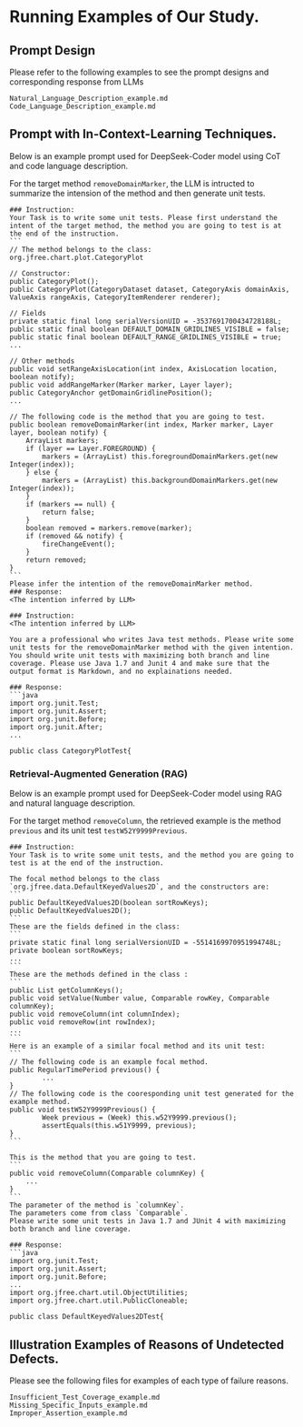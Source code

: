 # Running Examples of Our Study.

## Prompt Design

Please refer to the following examples to see the prompt designs and corresponding response from LLMs
```
Natural_Language_Description_example.md
Code_Language_Description_example.md
```


## Prompt with In-Context-Learning Techniques.


Below is an example prompt used for DeepSeek-Coder model using CoT and code language description. 

For the target method `removeDomainMarker`, the LLM is intructed to summarize the intension of the method and then generate unit tests.

````
### Instruction:
Your Task is to write some unit tests. Please first understand the intent of the target method, the method you are going to test is at the end of the instruction.
```
// The method belongs to the class:
org.jfree.chart.plot.CategoryPlot

// Constructor:
public CategoryPlot();
public CategoryPlot(CategoryDataset dataset, CategoryAxis domainAxis, ValueAxis rangeAxis, CategoryItemRenderer renderer);

// Fields
private static final long serialVersionUID = -3537691700434728188L;
public static final boolean DEFAULT_DOMAIN_GRIDLINES_VISIBLE = false;
public static final boolean DEFAULT_RANGE_GRIDLINES_VISIBLE = true;
...

// Other methods
public void setRangeAxisLocation(int index, AxisLocation location, boolean notify);
public void addRangeMarker(Marker marker, Layer layer);
public CategoryAnchor getDomainGridlinePosition();
...

// The following code is the method that you are going to test.
public boolean removeDomainMarker(int index, Marker marker, Layer layer, boolean notify) {
    ArrayList markers;
    if (layer == Layer.FOREGROUND) {
        markers = (ArrayList) this.foregroundDomainMarkers.get(new Integer(index));
    } else {
        markers = (ArrayList) this.backgroundDomainMarkers.get(new Integer(index));
    }
    if (markers == null) {
        return false;
    }
    boolean removed = markers.remove(marker);
    if (removed && notify) {
        fireChangeEvent();
    }
    return removed;
}
```
Please infer the intention of the removeDomainMarker method.
### Response:
<The intention inferred by LLM>

### Instruction:
<The intention inferred by LLM>

You are a professional who writes Java test methods. Please write some unit tests for the removeDomainMarker method with the given intention.
You should write unit tests with maximizing both branch and line coverage. Please use Java 1.7 and Junit 4 and make sure that the output format is Markdown, and no explainations needed.

### Response:
```java
import org.junit.Test;
import org.junit.Assert;
import org.junit.Before;
import org.junit.After; 
...

public class CategoryPlotTest{
````



### Retrieval-Augmented Generation (RAG)

Below is an example prompt used for DeepSeek-Coder model using RAG and natural language description. 

For the target method `removeColumn`, the retrieved example is the method `previous` and its unit test `testW52Y9999Previous`.

````
### Instruction:
Your Task is to write some unit tests, and the method you are going to test is at the end of the instruction.

The focal method belongs to the class `org.jfree.data.DefaultKeyedValues2D`, and the constructors are:
```
public DefaultKeyedValues2D(boolean sortRowKeys);
public DefaultKeyedValues2D(); 
```
These are the fields defined in the class:
```
private static final long serialVersionUID = -5514169970951994748L;
private boolean sortRowKeys;
...
```
These are the methods defined in the class :
```
public List getColumnKeys();
public void setValue(Number value, Comparable rowKey, Comparable columnKey);
public void removeColumn(int columnIndex);
public void removeRow(int rowIndex);
...
```
Here is an example of a similar focal method and its unit test:
```
// The following code is an example focal method.
public RegularTimePeriod previous() {
		...
}
// The following code is the cooresponding unit test generated for the example method.
public void testW52Y9999Previous() {
		Week previous = (Week) this.w52Y9999.previous();
		assertEquals(this.w51Y9999, previous);
}
```

This is the method that you are going to test.
```
public void removeColumn(Comparable columnKey) {
    ...
}
```
The parameter of the method is `columnKey`.
The parameters come from class `Comparable`.
Please write some unit tests in Java 1.7 and JUnit 4 with maximizing both branch and line coverage.

### Response:
```java
import org.junit.Test;
import org.junit.Assert;
import org.junit.Before;
...
import org.jfree.chart.util.ObjectUtilities;
import org.jfree.chart.util.PublicCloneable;

public class DefaultKeyedValues2DTest{
````


## Illustration Examples of Reasons of Undetected Defects.

Please see the following files for examples of each type of failure reasons.
```
Insufficient_Test_Coverage_example.md
Missing_Specific_Inputs_example.md
Improper_Assertion_example.md
```
